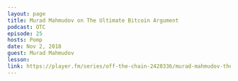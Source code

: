 ```yaml
---
layout: page
title: Murad Mahmudov on The Ultimate Bitcoin Argument
podcast: OTC
episode: 25
hosts: Pomp
date: Nov 2, 2018
guest: Murad Mahmudov
lesson: 
link: https://player.fm/series/off-the-chain-2428336/murad-mahmudov-the-ultimate-bitcoin-argument
---
```

